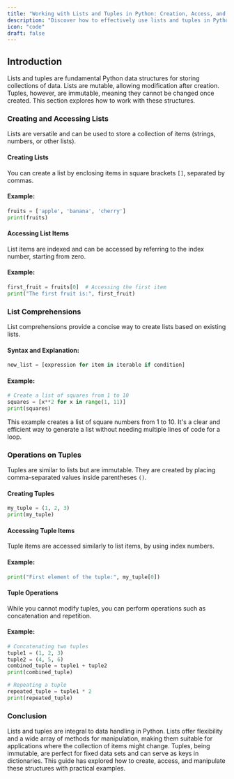 ```yaml
---
title: "Working with Lists and Tuples in Python: Creation, Access, and More"
description: "Discover how to effectively use lists and tuples in Python. Learn to create and access these data structures, utilize list comprehensions for concise coding, and understand tuple operations with clear examples."
icon: "code"
draft: false
---
```


## Introduction

Lists and tuples are fundamental Python data structures for storing collections of data. Lists are mutable, allowing modification after creation. Tuples, however, are immutable, meaning they cannot be changed once created. This section explores how to work with these structures.

### Creating and Accessing Lists

Lists are versatile and can be used to store a collection of items (strings, numbers, or other lists).

#### Creating Lists
You can create a list by enclosing items in square brackets `[]`, separated by commas.

#### Example:
```python
fruits = ['apple', 'banana', 'cherry']
print(fruits)
```

#### Accessing List Items
List items are indexed and can be accessed by referring to the index number, starting from zero.

#### Example:
```python
first_fruit = fruits[0]  # Accessing the first item
print("The first fruit is:", first_fruit)
```

### List Comprehensions

List comprehensions provide a concise way to create lists based on existing lists.

#### Syntax and Explanation:
```python
new_list = [expression for item in iterable if condition]
```

#### Example:
```python
# Create a list of squares from 1 to 10
squares = [x**2 for x in range(1, 11)]
print(squares)
```
This example creates a list of square numbers from 1 to 10. It's a clear and efficient way to generate a list without needing multiple lines of code for a loop.

### Operations on Tuples

Tuples are similar to lists but are immutable. They are created by placing comma-separated values inside parentheses `()`.

#### Creating Tuples
```python
my_tuple = (1, 2, 3)
print(my_tuple)
```

#### Accessing Tuple Items
Tuple items are accessed similarly to list items, by using index numbers.

#### Example:
```python
print("First element of the tuple:", my_tuple[0])
```

#### Tuple Operations
While you cannot modify tuples, you can perform operations such as concatenation and repetition.

#### Example:
```python
# Concatenating two tuples
tuple1 = (1, 2, 3)
tuple2 = (4, 5, 6)
combined_tuple = tuple1 + tuple2
print(combined_tuple)

# Repeating a tuple
repeated_tuple = tuple1 * 2
print(repeated_tuple)
```

### Conclusion

Lists and tuples are integral to data handling in Python. Lists offer flexibility and a wide array of methods for manipulation, making them suitable for applications where the collection of items might change. Tuples, being immutable, are perfect for fixed data sets and can serve as keys in dictionaries. This guide has explored how to create, access, and manipulate these structures with practical examples.
